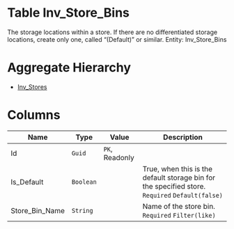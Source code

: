 # Table Inv_Store_Bins

The storage locations within a store. If there are no differentiated storage locations, create only one, called “(Default)” or similar. Entity: Inv_Store_Bins

# Aggregate Hierarchy

* [Inv_Stores](Inv_Stores.md)

# Columns

| Name | Type | Value | Description |
| - | - | - | --- |
|Id|`Guid`|`PK`, Readonly||
|Is_Default|`Boolean`||True, when this is the default storage bin for the specified store. `Required` `Default(false)` |
|Store_Bin_Name|`String`||Name of the store bin. `Required` `Filter(like)` |
